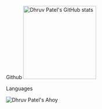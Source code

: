 Github
<img height="200;" src="https://github-readme-stats.vercel.app/api?username=dhruvpatel1205&show_icons=true&theme=transparent&count_private==true&bg_color=00000000" alt="Dhruv Patel's GitHub stats"/>
<!-- <img height="200;" src="https://github-readme-streak-stats.herokuapp.com/?user=curiosdevcookie&" alt="curiosdevcookie" /> -->


Languages

<img src="https://github-readme-stats.vercel.app/api/top-langs?username=dhruvpatel1205&show_icons=true&locale=en&layout=compact" alt="Dhruv Patel's Ahoy" />

